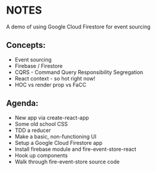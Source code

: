 NOTES
=====

A demo of using Google Cloud Firestore for event sourcing

Concepts:
---------

- Event sourcing
- Firebase / Firestore
- CQRS - Command Query Responsibility Segregation
- React context - so hot right now!
- HOC vs render prop vs FaCC


Agenda:
-------

- New app via create-react-app
- Some old school CSS
- TDD a reducer
- Make a basic, non-functioning UI
- Setup a Google Cloud Firestore app
- Install firebase module and fire-event-store-react
- Hook up components
- Walk through fire-event-store source code
